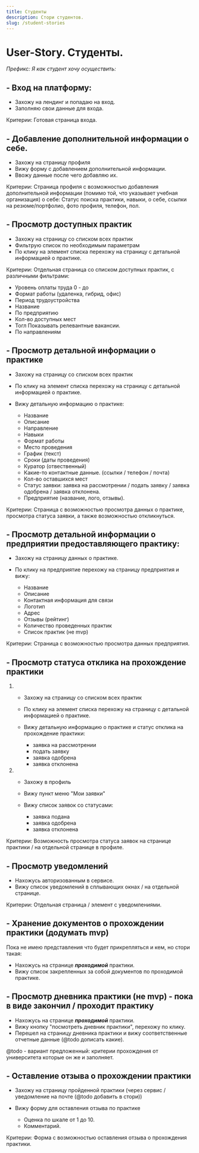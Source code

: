```yaml
---
title: Студенты
description: Стори студентов.
slug: /student-stories
---
```


# User-Story. Студенты. 

_Префикс: Я как студент хочу осуществить:_

## - Вход на платформу:

* Захожу на лендинг и попадаю на вход.
* Заполняю свои данные для входа. 

Критерии: Готовая страница входа.

## - Добавление дополнительной информации о себе.

* Захожу на страницу профиля
* Вижу форму с добавлением дополнительной информации.
* Ввожу данные после чего добавляю их.

Критерии: Страница профиля с возможностью добавления 
дополнительной информации (помимо той, что указывает учебная 
организация) о себе: Статус поиска практики, навыки, о себе, ссылки на резюме/портфолио, фото профиля, телефон, пол.

## - Просмотр доступных практик 

* Захожу на страницу со списком всех практик
* Фильтрую список по необходимым параметрам
* По клику на элемент списка перехожу на страницу с детальной информацией о практике.

Критерии: Отдельная страница со списком доступных практик, с различными фильтрами:

- Уровень оплаты труда 0 - до
- Формат работы (удаленка, гибрид, офис)
- Период трудоустройства
- Название
- По предприятию
- Кол-во доступных мест
- Тогл Показывать релевантные вакансии. 
- По направлениям

## - Просмотр детальной информации о практике

* Захожу на страницу со списком всех практик
* По клику на элемент списка перехожу на страницу с детальной информацией о практике.
* Вижу детальную информацию о практике:

   - Название
   - Описание
   - Направление
   - Навыки
   - Формат работы
   - Место проведения
   - График (текст)
   - Сроки (даты проведения) 
   - Куратор (отвественный)
   - Какие-то контактные данные. (ссылки / телефон / почта)
   - Кол-во оставшихся мест
   - Статус заявки: заявка на рассмотрении / подать заявку / заявка одобрена / заявка отклонена.
   - Предприятие (название, лого, отзывы).

Критерии: Страница с возможностью просмотра данных о практике, просмотра статуса заявки, а также
возможностью откликнуться.

## - Просмотр детальной информации о предприятии предоставляющего практику:

* Захожу на страницу данных о практике.
* По клику на предприятие перехожу на страницу предприятия и вижу:
   
   - Название
   - Описание
   - Контактная информация для связи
   - Логотип
   - Адрес
   - Отзывы (рейтинг)
   - Количество проведенных практик
   - Список практик (не mvp)

Критерии: Страница с возможностью просмотра данных предприятия.

## - Просмотр статуса отклика на прохождение практики

1. * Захожу на страницу со списком всех практик
   * По клику на элемент списка перехожу на страницу с детальной информацией о практике.
   * Вижу детальную информацию о практике и статус отклика на прохождение практики:
  
     - заявка на рассмотрении 
     - подать заявку
     - заявка одобрена
     - заявка отклонена

2. * Захожу в профиль
   * Вижу пункт меню "Мои заявки"
   * Вижу список заявок со статусами:

       - заявка подана 
       - заявка одобрена
       - заявка отклонена

Критерии: Возможность просмотра статуса заявок на странице практики / на отдельной странице в профиле.

## - Просмотр уведомлений 

* Нахожусь авторизованным в сервисе.
* Вижу список уведомлений в сплывающих окнах / на отдельной странице. 

Критерии: Отдельная страница / элемент с уведомлениями.

## - Хранение документов о прохождении практики (додумать mvp)

Пока не имею представления что будет прикрепляться и кем, но стори такая:

* Нахожусь на странице **_проходимой_** практики.
* Вижу список закрепленных за собой документов по проходимой практике.

## - Просмотр дневника практики (не mvp) - пока в виде закончил / проходит практику

* Нахожусь на странице **_проходимой_** практики.
* Вижу кнопку "посмотреть дневник практики", перехожу по клику.
* Перешел на страницу дневника практики и вижу соответственные отчетные данные 
  (@todo дописать какие).

@todo - вариант предложенный: критерии прохождения от университета которые он же и заполняет.

## - Оставление отзыва о прохождении практики

* Захожу на страницу пройденной практики (через сервис / уведомление на почте (@todo добавить в стори))
* Вижу форму для оставления отзыва по практике
  
  - Оценка по шкале от 1 до 10.
  - Комментарий.

Критерии: Форма с возможностью оставления отзыва о прохождения практики.
